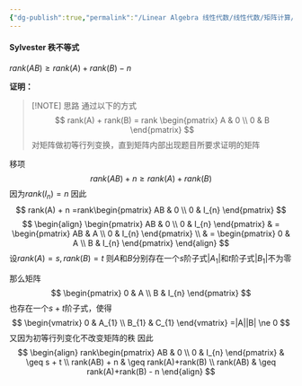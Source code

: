 ```yaml
---
{"dg-publish":true,"permalink":"/Linear Algebra 线性代数/线性代数/矩阵计算/分块矩阵/定理：Sylvester 秩不等式/","tags":["线代","定理"]}
---
```


#### Sylvester 秩不等式
$rank(AB) \geq rank(A)  + rank(B) - n$

**证明：**

> [!NOTE] 思路
> 通过以下的方式
> $$
> rank(A) + rank(B) = rank
> \begin{pmatrix} 
 A & 0  \\
0 & B
\end{pmatrix}
> $$
> 对矩阵做初等行列变换，直到矩阵内部出现题目所要求证明的矩阵

移项
$$
rank(AB) + n \geq rank(A)  + rank(B)
$$
因为$rank(I_{n}) = n$
因此
$$
rank(A) + n =rank\begin{pmatrix}
AB & 0 \\
0 & I_{n}
\end{pmatrix}
$$
$$
\begin{align}
\begin{pmatrix}
AB & 0 \\
0 & I_{n}
\end{pmatrix} 
 & = 
\begin{pmatrix}
AB & A \\
0 & I_{n}
\end{pmatrix}  \\
 & =
\begin{pmatrix}
0 & A \\
B & I_{n}
\end{pmatrix}
\end{align}
$$
设$rank(A) = s, rank(B) = t$
则$A$和$B$分别存在一个$s$阶子式$|A_{1}|$和$t$阶子式$|B_{1}|$不为零

那么矩阵
$$
\begin{pmatrix}
0 & A \\
B & I_{n}
\end{pmatrix}
$$
也存在一个$s+t$阶子式，使得
$$
\begin{vmatrix}
0 & A_{1} \\
B_{1} & C_{1} 
\end{vmatrix}
=|A||B| \ne 0
$$
又因为初等行列变化不改变矩阵的秩
因此
$$
\begin{align}
rank\begin{pmatrix}
AB & 0 \\
0 & I_{n}
\end{pmatrix}  
 & \geq 
s + t \\
rank(AB) + n  & \geq rank(A)+rank(B) \\
rank(AB)   & \geq rank(A)+rank(B) - n
\end{align}
$$
